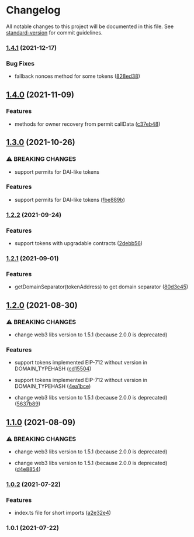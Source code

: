 # Changelog

All notable changes to this project will be documented in this file. See [standard-version](https://github.com/conventional-changelog/standard-version) for commit guidelines.

### [1.4.1](https://github.com/1inch/permit-signed-approvals-utils/compare/v1.4.0...v1.4.1) (2021-12-17)


### Bug Fixes

* fallback nonces method for some tokens ([828ed38](https://github.com/1inch/permit-signed-approvals-utils/commit/828ed38acbeecf131860f251d37d8a005bfc7d7e))

## [1.4.0](https://github.com/1inch/permit-signed-approvals-utils/compare/v1.3.0...v1.4.0) (2021-11-09)


### Features

* methods for owner recovery from permit callData ([c37eb48](https://github.com/1inch/permit-signed-approvals-utils/commit/c37eb4820d3dfa6f0cb4746503cc0674eb278aa3))

## [1.3.0](https://github.com/1inch/permit-signed-approvals-utils/compare/v1.2.2...v1.3.0) (2021-10-26)


### ⚠ BREAKING CHANGES

* support permits for DAI-like tokens

### Features

* support permits for DAI-like tokens ([fbe889b](https://github.com/1inch/permit-signed-approvals-utils/commit/fbe889b1120a30679dcb2fb2effdcaab85a48dc3))

### [1.2.2](https://github.com/1inch/permit-signed-approvals-utils/compare/v1.2.1...v1.2.2) (2021-09-24)


### Features

* support tokens with upgradable contracts ([2debb56](https://github.com/1inch/permit-signed-approvals-utils/commit/2debb5646f9e171f01160e942f6cc971a9223ee7))

### [1.2.1](https://github.com/1inch/permit-signed-approvals-utils/compare/v1.2.0...v1.2.1) (2021-09-01)


### Features

* getDomainSeparator(tokenAddress) to get domain separator ([80d3e45](https://github.com/1inch/permit-signed-approvals-utils/commit/80d3e45e4df0ff017a97b7c5f5e099f8a1a60e5d))

## [1.2.0](https://github.com/1inch/permit-signed-approvals-utils/compare/v1.0.2...v1.2.0) (2021-08-30)


### ⚠ BREAKING CHANGES

* change web3 libs version to 1.5.1 (because 2.0.0 is deprecated)

### Features

* support tokens implemented EIP-712 without version in DOMAIN_TYPEHASH ([cd15504](https://github.com/1inch/permit-signed-approvals-utils/commit/cd155048abbd139866dcbcd981a427a278531c09))
* support tokens implemented EIP-712 without version in DOMAIN_TYPEHASH ([4ea1bce](https://github.com/1inch/permit-signed-approvals-utils/commit/4ea1bceec1d6c4f5aa7c0f2a4e9a94b45fcc96e5))


* change web3 libs version to 1.5.1 (because 2.0.0 is deprecated) ([5637b89](https://github.com/1inch/permit-signed-approvals-utils/commit/5637b896fd30d0175f038f5f1ac33c9dca76e894))

## [1.1.0](https://github.com/1inch/permit-signed-approvals-utils/compare/v1.0.2...v1.1.0) (2021-08-09)


### ⚠ BREAKING CHANGES

* change web3 libs version to 1.5.1 (because 2.0.0 is deprecated)

* change web3 libs version to 1.5.1 (because 2.0.0 is deprecated) ([d4e8854](https://github.com/1inch/permit-signed-approvals-utils/commit/d4e8854c9fbf11bb6f4866186ec70fa4af1dce94))

### [1.0.2](https://github.com/1inch/permit-signed-approvals-utils/compare/v1.0.1...v1.0.2) (2021-07-22)


### Features

* index.ts file for short imports ([a2e32e4](https://github.com/1inch/permit-signed-approvals-utils/commit/a2e32e497484f0439d179841bf393aa0ba6140d6))

### 1.0.1 (2021-07-22)
